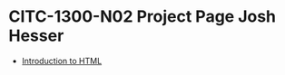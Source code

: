 # CITC-1300-N02 Project Page Josh Hesser

<ul>
<li><a href="intro_to_html/index.html" target="blank">Introduction to HTML</a></li>
</ul>